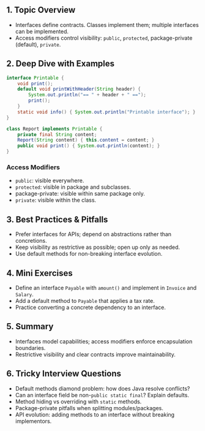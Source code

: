 ## 1. Topic Overview

- Interfaces define contracts. Classes implement them; multiple interfaces can be implemented.
- Access modifiers control visibility: `public`, `protected`, package-private (default), `private`.

## 2. Deep Dive with Examples

```java
interface Printable {
    void print();
    default void printWithHeader(String header) {
        System.out.println("== " + header + " ==");
        print();
    }
    static void info() { System.out.println("Printable interface"); }
}

class Report implements Printable {
    private final String content;
    Report(String content) { this.content = content; }
    public void print() { System.out.println(content); }
}
```

### Access Modifiers

- `public`: visible everywhere.
- `protected`: visible in package and subclasses.
- package-private: visible within same package only.
- `private`: visible within the class.

## 3. Best Practices & Pitfalls

- Prefer interfaces for APIs; depend on abstractions rather than concretions.
- Keep visibility as restrictive as possible; open up only as needed.
- Use default methods for non-breaking interface evolution.

## 4. Mini Exercises

- Define an interface `Payable` with `amount()` and implement in `Invoice` and `Salary`.
- Add a default method to `Payable` that applies a tax rate.
- Practice converting a concrete dependency to an interface.

## 5. Summary

- Interfaces model capabilities; access modifiers enforce encapsulation boundaries.
- Restrictive visibility and clear contracts improve maintainability.

## 6. Tricky Interview Questions

- Default methods diamond problem: how does Java resolve conflicts?
- Can an interface field be non-`public static final`? Explain defaults.
- Method hiding vs overriding with `static` methods.
- Package-private pitfalls when splitting modules/packages.
- API evolution: adding methods to an interface without breaking implementors.
